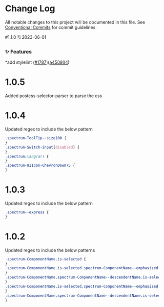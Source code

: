 # Change Log

All notable changes to this project will be documented in this file.
See [Conventional Commits](https://conventionalcommits.org) for commit guidelines.

<a name="1.1.0"></a>
#1.1.0
🗓
2023-06-01

### ✨ Features

\*add stylelint ([#1787](https://github.com/adobe/spectrum-css/issues/1787))([a450904](https://github.com/adobe/spectrum-css/commit/a450904))

# 1.0.5

Added postcss-selector-parser to parse the css

# 1.0.4

Updated regex to include the below pattern

```css
.spectrum-ToolTip--size100 {
}
.spectrum-Switch-input[disabled] {
}
.spectrum:lang(ar) {
}
.spectrum-UIIcon-ChevronDown75 {
}
```

# 1.0.3

Updated regex to include the below pattern

```css
.spectrum--express {
}
```

# 1.0.2

Updated regex to include the below patterns

```css
.spectrum-ComponentName.is-selected {
}
.spectrum-ComponentName.is-selected.spectrum-ComponentName--emphasized {
}
.spectrum-ComponentName.spectrum-ComponentName--descendentName.is-selected {
}
.spectrum-ComponentName.is-selected.spectrum-ComponentName--emphasized {
}
.spectrum-ComponentName.spectrum-ComponentName--descendentName.is-selected {
}
```
